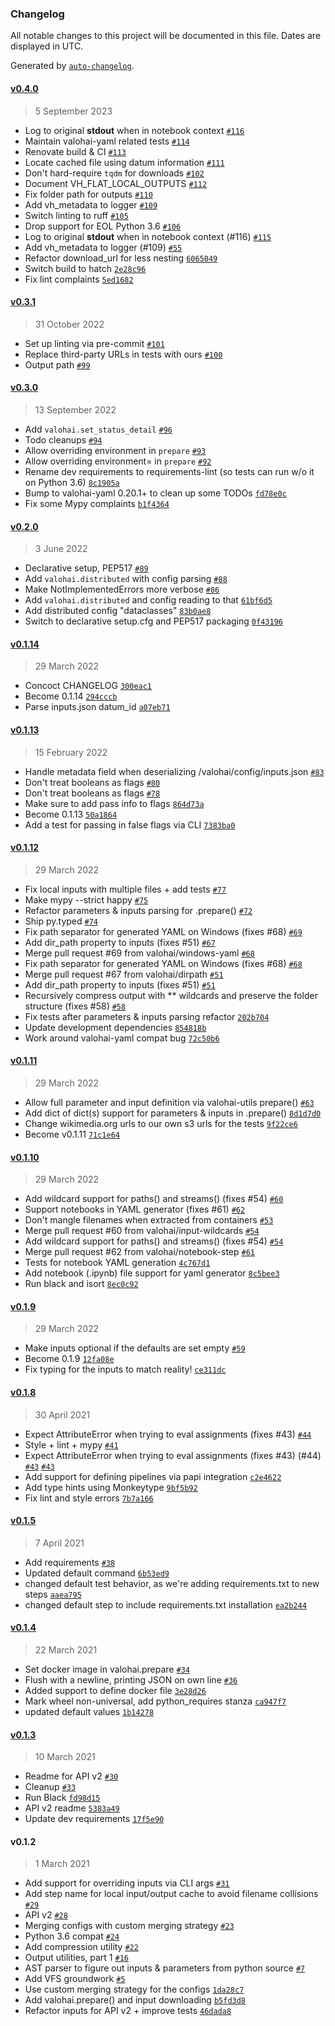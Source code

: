 ### Changelog

All notable changes to this project will be documented in this file. Dates are displayed in UTC.

Generated by [`auto-changelog`](https://github.com/CookPete/auto-changelog).

#### [v0.4.0](https://github.com/valohai/valohai-utils/compare/v0.3.1...v0.4.0)

> 5 September 2023

- Log to original __stdout__ when in notebook context [`#116`](https://github.com/valohai/valohai-utils/pull/116)
- Maintain valohai-yaml related tests [`#114`](https://github.com/valohai/valohai-utils/pull/114)
- Renovate build & CI [`#113`](https://github.com/valohai/valohai-utils/pull/113)
- Locate cached file using datum information [`#111`](https://github.com/valohai/valohai-utils/pull/111)
- Don't hard-require `tqdm` for downloads [`#102`](https://github.com/valohai/valohai-utils/pull/102)
- Document VH_FLAT_LOCAL_OUTPUTS [`#112`](https://github.com/valohai/valohai-utils/pull/112)
- Fix folder path for outputs [`#110`](https://github.com/valohai/valohai-utils/pull/110)
- Add vh_metadata to logger [`#109`](https://github.com/valohai/valohai-utils/pull/109)
- Switch linting to ruff [`#105`](https://github.com/valohai/valohai-utils/pull/105)
- Drop support for EOL Python 3.6 [`#106`](https://github.com/valohai/valohai-utils/pull/106)
- Log to original __stdout__ when in notebook context (#116) [`#115`](https://github.com/valohai/valohai-utils/issues/115)
- Add vh_metadata to logger (#109) [`#55`](https://github.com/valohai/valohai-utils/issues/55)
- Refactor download_url for less nesting [`6065049`](https://github.com/valohai/valohai-utils/commit/6065049b37ad7e2e92155a4ff982e935ccf93bb4)
- Switch build to hatch [`2e28c96`](https://github.com/valohai/valohai-utils/commit/2e28c965137b5e92f9f4df8f9469c8ff0c45953d)
- Fix lint complaints [`5ed1682`](https://github.com/valohai/valohai-utils/commit/5ed16824f419ed3d4946e6189bc9d1a202812bb7)

#### [v0.3.1](https://github.com/valohai/valohai-utils/compare/v0.3.0...v0.3.1)

> 31 October 2022

- Set up linting via pre-commit [`#101`](https://github.com/valohai/valohai-utils/pull/101)
- Replace third-party URLs in tests with ours [`#100`](https://github.com/valohai/valohai-utils/pull/100)
- Output path [`#99`](https://github.com/valohai/valohai-utils/pull/99)

#### [v0.3.0](https://github.com/valohai/valohai-utils/compare/v0.2.0...v0.3.0)

> 13 September 2022

- Add `valohai.set_status_detail` [`#96`](https://github.com/valohai/valohai-utils/pull/96)
- Todo cleanups [`#94`](https://github.com/valohai/valohai-utils/pull/94)
- Allow overriding environment in `prepare` [`#93`](https://github.com/valohai/valohai-utils/pull/93)
- Allow overriding environment= in `prepare` [`#92`](https://github.com/valohai/valohai-utils/issues/92)
- Rename dev requirements to requirements-lint (so tests can run w/o it on Python 3.6) [`8c1905a`](https://github.com/valohai/valohai-utils/commit/8c1905a0be78060cbb70accfd9efda5b971ba130)
- Bump to valohai-yaml 0.20.1+ to clean up some TODOs [`fd78e0c`](https://github.com/valohai/valohai-utils/commit/fd78e0ce0b8b583a57d5e29be18deb3cdb025e75)
- Fix some Mypy complaints [`b1f4364`](https://github.com/valohai/valohai-utils/commit/b1f4364f84749307e0026f668118f725d978f985)

#### [v0.2.0](https://github.com/valohai/valohai-utils/compare/v0.1.14...v0.2.0)

> 3 June 2022

- Declarative setup, PEP517 [`#89`](https://github.com/valohai/valohai-utils/pull/89)
- Add `valohai.distributed` with config parsing [`#88`](https://github.com/valohai/valohai-utils/pull/88)
- Make NotImplementedErrors more verbose [`#86`](https://github.com/valohai/valohai-utils/pull/86)
- Add `valohai.distributed` and config reading to that [`61bf6d5`](https://github.com/valohai/valohai-utils/commit/61bf6d5873280a638f6a1b3af87f88177da760cd)
- Add distributed config "dataclasses" [`83b0ae8`](https://github.com/valohai/valohai-utils/commit/83b0ae8d78a8370b65ab702e4bc92f26a66fddfa)
- Switch to declarative setup.cfg and PEP517 packaging [`0f43196`](https://github.com/valohai/valohai-utils/commit/0f4319610da28fed955e7ef0b664d7600fdfb5af)

#### [v0.1.14](https://github.com/valohai/valohai-utils/compare/v0.1.13...v0.1.14)

> 29 March 2022

- Concoct CHANGELOG [`300eac1`](https://github.com/valohai/valohai-utils/commit/300eac11a664a87961690f8014b6e51b6b6d74e2)
- Become 0.1.14 [`294cccb`](https://github.com/valohai/valohai-utils/commit/294cccb6c15eb8e8e1753712c91c9264af524afc)
- Parse inputs.json datum_id [`a07eb71`](https://github.com/valohai/valohai-utils/commit/a07eb71ec3e46559cacf6a0ce327aaa61d69877e)

#### [v0.1.13](https://github.com/valohai/valohai-utils/compare/v0.1.12...v0.1.13)

> 15 February 2022

- Handle metadata field when deserializing /valohai/config/inputs.json [`#83`](https://github.com/valohai/valohai-utils/pull/83)
- Don't treat booleans as flags [`#80`](https://github.com/valohai/valohai-utils/pull/80)
- Don't treat booleans as flags [`#78`](https://github.com/valohai/valohai-utils/issues/78)
- Make sure to add pass info to flags [`864d73a`](https://github.com/valohai/valohai-utils/commit/864d73ac3fcaed31b6725383c2855e588bf2c2eb)
- Become 0.1.13 [`50a1864`](https://github.com/valohai/valohai-utils/commit/50a1864c95ef7e2ddc1ac4171d3383b643f154c4)
- Add a test for passing in false flags via CLI [`7383ba0`](https://github.com/valohai/valohai-utils/commit/7383ba09eae152ab5f67665a851ace630ee1cdde)

#### [v0.1.12](https://github.com/valohai/valohai-utils/compare/v0.1.11...v0.1.12)

> 29 March 2022

- Fix local inputs with multiple files + add tests [`#77`](https://github.com/valohai/valohai-utils/pull/77)
- Make mypy --strict happy [`#75`](https://github.com/valohai/valohai-utils/pull/75)
- Refactor parameters & inputs parsing for .prepare() [`#72`](https://github.com/valohai/valohai-utils/pull/72)
- Ship py.typed [`#74`](https://github.com/valohai/valohai-utils/pull/74)
- Fix path separator for generated YAML on Windows (fixes #68) [`#69`](https://github.com/valohai/valohai-utils/pull/69)
- Add dir_path property to inputs (fixes #51) [`#67`](https://github.com/valohai/valohai-utils/pull/67)
- Merge pull request #69 from valohai/windows-yaml [`#68`](https://github.com/valohai/valohai-utils/issues/68)
- Fix path separator for generated YAML on Windows (fixes #68) [`#68`](https://github.com/valohai/valohai-utils/issues/68)
- Merge pull request #67 from valohai/dirpath [`#51`](https://github.com/valohai/valohai-utils/issues/51)
- Add dir_path property to inputs (fixes #51) [`#51`](https://github.com/valohai/valohai-utils/issues/51)
- Recursively compress output with ** wildcards and preserve the folder structure (fixes #58) [`#58`](https://github.com/valohai/valohai-utils/issues/58)
- Fix tests after parameters & inputs parsing refactor [`202b704`](https://github.com/valohai/valohai-utils/commit/202b704abb4e4da4d6911003bd8671bcbb718bc2)
- Update development dependencies [`854818b`](https://github.com/valohai/valohai-utils/commit/854818b13f88997db8727499354e948e7218ffc6)
- Work around valohai-yaml compat bug [`72c50b6`](https://github.com/valohai/valohai-utils/commit/72c50b6e85520dfe9b5ab707dc6afc5da1af682b)

#### [v0.1.11](https://github.com/valohai/valohai-utils/compare/v0.1.10...v0.1.11)

> 29 March 2022

- Allow full parameter and input definition via valohai-utils prepare() [`#63`](https://github.com/valohai/valohai-utils/pull/63)
- Add dict of dict(s) support for parameters & inputs in .prepare() [`8d1d7d0`](https://github.com/valohai/valohai-utils/commit/8d1d7d0a29fb53272bc1f459601e8c8ead4c432b)
- Change wikimedia.org urls to our own s3 urls for the tests [`9f22ce6`](https://github.com/valohai/valohai-utils/commit/9f22ce68a9fad9da58df274b364f4d06ddf3da96)
- Become v0.1.11 [`71c1e64`](https://github.com/valohai/valohai-utils/commit/71c1e64705c4e433eb9476ab94eb2b59d0eecad5)

#### [v0.1.10](https://github.com/valohai/valohai-utils/compare/v0.1.9...v0.1.10)

> 29 March 2022

- Add wildcard support for paths() and streams() (fixes #54) [`#60`](https://github.com/valohai/valohai-utils/pull/60)
- Support notebooks in YAML generator (fixes #61) [`#62`](https://github.com/valohai/valohai-utils/pull/62)
- Don't mangle filenames when extracted from containers [`#53`](https://github.com/valohai/valohai-utils/pull/53)
- Merge pull request #60 from valohai/input-wildcards [`#54`](https://github.com/valohai/valohai-utils/issues/54)
- Add wildcard support for paths() and streams() (fixes #54) [`#54`](https://github.com/valohai/valohai-utils/issues/54)
- Merge pull request #62 from valohai/notebook-step [`#61`](https://github.com/valohai/valohai-utils/issues/61)
- Tests for notebook YAML generation [`4c767d1`](https://github.com/valohai/valohai-utils/commit/4c767d1857c139b6af21acaacc455fb891776627)
- Add notebook (.ipynb) file support for yaml generator [`8c5bee3`](https://github.com/valohai/valohai-utils/commit/8c5bee3f51135debde27efb1fd4da1c346e94c18)
- Run black and isort [`8ec0c92`](https://github.com/valohai/valohai-utils/commit/8ec0c92e12f0683bf4b21e46b33f47b862042755)

#### [v0.1.9](https://github.com/valohai/valohai-utils/compare/v0.1.8...v0.1.9)

> 29 March 2022

- Make inputs optional if the defaults are set empty [`#59`](https://github.com/valohai/valohai-utils/pull/59)
- Become 0.1.9 [`12fa08e`](https://github.com/valohai/valohai-utils/commit/12fa08eca512f11e87d3dd2c1d5aa77b34fbc7ac)
- Fix typing for the inputs to match reality! [`ce311dc`](https://github.com/valohai/valohai-utils/commit/ce311dc2f76ea3366c9840bbd6a033697f6622e8)

#### [v0.1.8](https://github.com/valohai/valohai-utils/compare/v0.1.5...v0.1.8)

> 30 April 2021

- Expect AttributeError when trying to eval assignments (fixes #43) [`#44`](https://github.com/valohai/valohai-utils/pull/44)
- Style + lint + mypy [`#41`](https://github.com/valohai/valohai-utils/pull/41)
- Expect AttributeError when trying to eval assignments (fixes #43) (#44) [`#43`](https://github.com/valohai/valohai-utils/issues/43) [`#43`](https://github.com/valohai/valohai-utils/issues/43)
- Add support for defining pipelines via papi integration [`c2e4622`](https://github.com/valohai/valohai-utils/commit/c2e46225f5ec15603d119af87bd29c9104abd6b8)
- Add type hints using Monkeytype [`9bf5b92`](https://github.com/valohai/valohai-utils/commit/9bf5b92b4151df26a3f714000f42f40c608627de)
- Fix lint and style errors [`7b7a166`](https://github.com/valohai/valohai-utils/commit/7b7a166ef9f9539c5189a2302175b3544adc391a)

#### [v0.1.5](https://github.com/valohai/valohai-utils/compare/v0.1.4...v0.1.5)

> 7 April 2021

- Add requirements [`#38`](https://github.com/valohai/valohai-utils/pull/38)
- Updated default command [`6b53ed9`](https://github.com/valohai/valohai-utils/commit/6b53ed9f52eacceb798c096cd717a3e7558c1a7b)
- changed default test behavior, as we're adding requirements.txt to new steps [`aaea795`](https://github.com/valohai/valohai-utils/commit/aaea795eea6bcf8e2b4c9e107eecbde9cdecd1c9)
- changed default step to include requirements.txt installation [`ea2b244`](https://github.com/valohai/valohai-utils/commit/ea2b244f87577520c1ed4282a2479ce4fec0a090)

#### [v0.1.4](https://github.com/valohai/valohai-utils/compare/v0.1.3...v0.1.4)

> 22 March 2021

- Set docker image in valohai.prepare [`#34`](https://github.com/valohai/valohai-utils/pull/34)
- Flush with a newline, printing JSON on own line [`#36`](https://github.com/valohai/valohai-utils/pull/36)
- Added support to define docker file [`3e28d26`](https://github.com/valohai/valohai-utils/commit/3e28d265d44ebc4b48f5aeb43b0e4bbb26d11f79)
- Mark wheel non-universal, add python_requires stanza [`ca947f7`](https://github.com/valohai/valohai-utils/commit/ca947f7a7ee99d5d38161da2623c2ba6114bec3b)
- updated default values [`1b14278`](https://github.com/valohai/valohai-utils/commit/1b14278b59549f906b81c520f51519142c9eeb1c)

#### [v0.1.3](https://github.com/valohai/valohai-utils/compare/v0.1.2...v0.1.3)

> 10 March 2021

- Readme for API v2 [`#30`](https://github.com/valohai/valohai-utils/pull/30)
- Cleanup [`#33`](https://github.com/valohai/valohai-utils/pull/33)
- Run Black [`fd98d15`](https://github.com/valohai/valohai-utils/commit/fd98d15f96f71f498e0de0d05ff3919571ebcc51)
- API v2 readme [`5383a49`](https://github.com/valohai/valohai-utils/commit/5383a49cba66264dd3ed6cdaa4dcc24d62391d22)
- Update dev requirements [`17f5e90`](https://github.com/valohai/valohai-utils/commit/17f5e902be92d1bfdb735d6240c1ad86f747bec9)

#### v0.1.2

> 1 March 2021

- Add support for overriding inputs via CLI args [`#31`](https://github.com/valohai/valohai-utils/pull/31)
- Add step name for local input/output cache to avoid filename collisions [`#29`](https://github.com/valohai/valohai-utils/pull/29)
- API v2 [`#28`](https://github.com/valohai/valohai-utils/pull/28)
- Merging configs with custom merging strategy [`#23`](https://github.com/valohai/valohai-utils/pull/23)
- Python 3.6 compat [`#24`](https://github.com/valohai/valohai-utils/pull/24)
- Add compression utility [`#22`](https://github.com/valohai/valohai-utils/pull/22)
- Output utilities, part 1 [`#16`](https://github.com/valohai/valohai-utils/pull/16)
- AST parser to figure out inputs & parameters from python source [`#7`](https://github.com/valohai/valohai-utils/pull/7)
- Add VFS groundwork [`#5`](https://github.com/valohai/valohai-utils/pull/5)
- Use custom merging strategy for the configs [`1da28c7`](https://github.com/valohai/valohai-utils/commit/1da28c723c7e855e6393483a7e172ecaeead1d21)
- Add valohai.prepare() and input downloading [`b5fd3d8`](https://github.com/valohai/valohai-utils/commit/b5fd3d82687f4de5507be8ec6aad10bdd2dfd68c)
- Refactor inputs for API v2 + improve tests [`46dada8`](https://github.com/valohai/valohai-utils/commit/46dada85bd7a4ef793b0ad51abb918cfe020de13)
